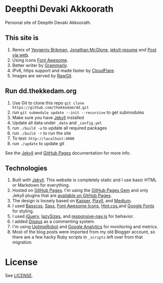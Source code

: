 # Deepthi Devaki Akkoorath

Personal site of Deepthi Devaki Akkoorath.

## This site is 

1. Remix of [Yevgeniy Brikman](http://www.ybrikman.com), 
[Jonathan McGlone](http://jmcglone.com/), 
[jekyll-resume](https://github.com/philipithomas/jekyll-resume) 
and [Post via web](https://github.com/vrypan/jekyll-post-via-web).
1. Using icons [Font Awesome](http://fortawesome.github.io/Font-Awesome/).
1. Better writer by [Grammarly](https://app.grammarly.com/).
1. IPv6, https support and made faster by [CloudFlare](https://www.cloudflare.com/).
1. Images are served by [RawGit](http://rawgit.com/).

## Run dd.thekkedam.org

1. Use Git to clone this repo  `git clone https://github.com/thekkedam/dd.git`
1. run `git submodule update --init --recursive` to get submodules
1. Make sure you have [Jekyll](http://jekyllrb.com/docs/installation/) installed
1. Update all data under `_data` and `_config.yml`
1. run `./build -u` to update all required packages
1. run `./build -r` to run the site
1. To test: `http://localhost:4000`
1. run `./update` to update git

See the [Jekyll](http://jekyllrb.com/) and [GitHub Pages](https://pages.github.com/)
documentation for more info.

## Technologies

1. Built with [Jekyll](http://jekyllrb.com/). This website is completely static
   and I use basic HTML or Markdown for everything.
1. Hosted on [GitHub Pages](https://pages.github.com/). I'm using the 
   [GitHub Pages Gem](https://help.github.com/articles/using-jekyll-with-pages/)
   and only Jekyll plugins that are 
   [available on GitHub Pages](https://help.github.com/articles/repository-metadata-on-github-pages/).
1. The design is loosely based on [Kasper](https://github.com/rosario/kasper),
   [Pixyll](http://pixyll.com/), and [Medium](https://medium.com/).
1. I used [Basscss](http://www.basscss.com/), [Sass](http://sass-lang.com/),
   [Font Awesome Icons](http://fortawesome.github.io/Font-Awesome/icons/),
   [Hint.css](http://kushagragour.in/lab/hint/),and 
   [Google Fonts](https://www.google.com/fonts) for styling.
1. I used [jQuery](https://jquery.com/), [lazySizes](http://afarkas.github.io/lazysizes/), 
   and [responsive-nav.js](http://responsive-nav.com/) for behavior.
1. I added [Disqus](https://disqus.com/websites/) as a commenting system.
1. I'm using [UptimeRobot](http://uptimerobot.com/) and 
   [Google Analytics](http://www.google.com/analytics/) for monitoring and
   metrics.
1. Most of the blog posts were imported from my old Blogger account, so there 
   are a few hacky Ruby scripts in `_scripts` left over from that migration.

# License

See [LICENSE](http://dd.thekkedam.org/LICENSE/).
